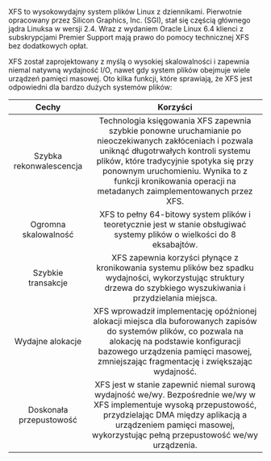 XFS to wysokowydajny system plików Linux z dziennikami. Pierwotnie opracowany przez Silicon Graphics, Inc. (SGI), stał się częścią głównego jądra Linuksa w wersji 2.4. Wraz z wydaniem Oracle Linux 6.4 klienci z subskrypcjami Premier Support mają prawo do pomocy technicznej XFS bez dodatkowych opłat.

XFS został zaprojektowany z myślą o wysokiej skalowalności i zapewnia niemal natywną wydajność I/O, nawet gdy system plików obejmuje wiele urządzeń pamięci masowej. Oto kilka funkcji, które sprawiają, że XFS jest odpowiedni dla bardzo dużych systemów plików:

|           						  							  								 Cechy  							 						 					         |                                                                                                                                                   						  							  								 Korzyści  							 						 					                                                                                                                                                  |
|:---------------------------------:|:--------------------------------------------------------------------------------------------------------------------------------------------------------------------------------------------------------------------------------------------------------------------------------------------------------------------:|
|  						  							  								 Szybka rekonwalescencja  							 						 					 |  						  							  								 Technologia księgowania XFS zapewnia szybkie ponowne uruchamianie po nieoczekiwanych zakłóceniach i pozwala uniknąć długotrwałych kontroli systemu plików, które tradycyjnie spotyka się przy ponownym uruchomieniu. Wynika to z funkcji kronikowania operacji na metadanych zaimplementowanych przez XFS.  							 						 					 |
|    						  							  								 Ogromna skalowalność  							 						 					  |                                                                                           						  							  								 XFS to pełny 64-bitowy system plików i teoretycznie jest w stanie obsługiwać systemy plików o wielkości do 8 eksabajtów.  							 						 					                                                                                          |
|     						  							  								 Szybkie transakcje  							 						 					   |                                                                     						  							  								 XFS zapewnia korzyści płynące z kronikowania systemu plików bez spadku wydajności, wykorzystując struktury drzewa do szybkiego wyszukiwania i przydzielania miejsca.  							 						 					                                                                    |
|      						  							  								 Wydajne alokacje  							 						 					    |                                						  							  								 XFS wprowadził implementację opóźnionej alokacji miejsca dla buforowanych zapisów do systemów plików, co pozwala na alokację na podstawie konfiguracji bazowego urządzenia pamięci masowej, zmniejszając fragmentację i zwiększając wydajność.  							 						 					                               |
|  						  							  								 Doskonała przepustowość  							 						 					 |  						  							  								 XFS jest w stanie zapewnić niemal surową wydajność we/wy. Bezpośrednie we/wy w XFS implementuje wysoką przepustowość, przydzielając DMA między aplikacją a urządzeniem pamięci masowej, wykorzystując pełną przepustowość we/wy urządzenia.  							 						 					                                                                |
